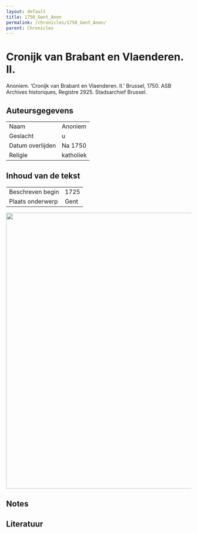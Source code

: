 ```yaml
---
layout: default
title: 1750_Gent_Anon
permalink: /chronicles/1750_Gent_Anon/
parent: Chronicles
--- 
```



# Cronijk van Brabant en Vlaenderen. II. 

Anoniem. ‘Cronijk van Brabant en Vlaenderen. II.’ Brussel, 1750. ASB  Archives historiques, Registre 2925. Stadsarchief Brussel. 

## Auteursgegevens 

| | | 
| --------------- | --------------- | 
| Naam |  Anoniem | 
| Geslacht | u | 
| Datum overlijden | Na 1750 | 
| Religie | katholiek | 

## Inhoud van de tekst 

| | | 
| --------------- | --------------- | 
| Beschreven begin | 1725 | 
| Plaats onderwerp | Gent | 

[<img src="..\..\barplots_chronicles\1750_Gent_Anon.jpg" width="750"/>](..\..\barplots_chronicles\1750_Gent_Anon.jpg) 

## Notes 

## Literatuur 

